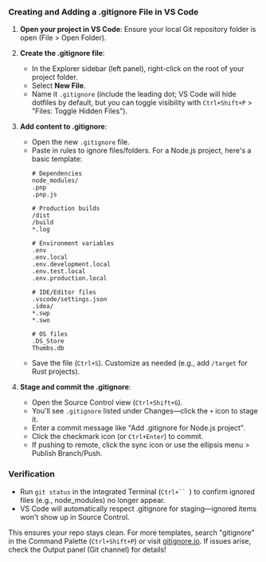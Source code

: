 ### Creating and Adding a .gitignore File in VS Code

1. **Open your project in VS Code**: Ensure your local Git repository folder is open (File > Open Folder).

2. **Create the .gitignore file**:
   - In the Explorer sidebar (left panel), right-click on the root of your project folder.
   - Select **New File**.
   - Name it `.gitignore` (include the leading dot; VS Code will hide dotfiles by default, but you can toggle visibility with `Ctrl+Shift+P` > "Files: Toggle Hidden Files").

3. **Add content to .gitignore**:
   - Open the new `.gitignore` file.
   - Paste in rules to ignore files/folders. For a Node.js project, here's a basic template:
     ```
     # Dependencies
     node_modules/
     .pnp
     .pnp.js

     # Production builds
     /dist
     /build
     *.log

     # Environment variables
     .env
     .env.local
     .env.development.local
     .env.test.local
     .env.production.local

     # IDE/Editor files
     .vscode/settings.json
     .idea/
     *.swp
     *.swo

     # OS files
     .DS_Store
     Thumbs.db
     ```
   - Save the file (`Ctrl+S`). Customize as needed (e.g., add `/target` for Rust projects).

4. **Stage and commit the .gitignore**:
   - Open the Source Control view (`Ctrl+Shift+G`).
   - You'll see `.gitignore` listed under Changes—click the `+` icon to stage it.
   - Enter a commit message like "Add .gitignore for Node.js project".
   - Click the checkmark icon (or `Ctrl+Enter`) to commit.
   - If pushing to remote, click the sync icon or use the ellipsis menu > Publish Branch/Push.

### Verification
- Run `git status` in the integrated Terminal (`Ctrl+`` `) to confirm ignored files (e.g., node_modules) no longer appear.
- VS Code will automatically respect .gitignore for staging—ignored items won't show up in Source Control.

This ensures your repo stays clean. For more templates, search "gitignore" in the Command Palette (`Ctrl+Shift+P`) or visit [gitignore.io](https://gitignore.io). If issues arise, check the Output panel (Git channel) for details!